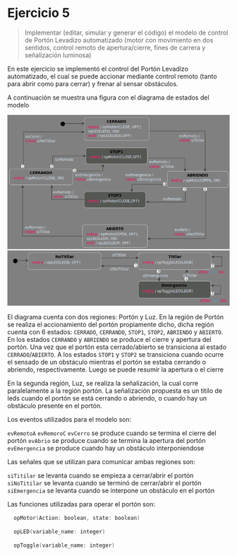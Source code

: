 # Ejercicio 5

> Implementar (editar, simular y generar el código) el modelo de control de Portón Levadizo automatizado (motor con movimiento en dos sentidos, control remoto de apertura/cierre, fines de carrera y señalización luminosa)

En este ejercicio se implementó el control del Portón Levadizo automatizado, el cual se puede accionar mediante control remoto (tanto para abrir como para cerrar) y frenar al sensar obstáculos.

A continuación se muestra una figura con el diagrama de estados del modelo

![Image](ej5sct_porton.png)
![Image](ej5sct_luz.png)

El diagrama cuenta con dos regiones: Portón y Luz. En la región de Portón se realiza el accionamiento del portón propiamente dicho, dicha región cuenta con 6 estados: ```CERRADO```, ```CERRANDO```, ```STOP1```, ```STOP2```, ```ABRIENDO``` y ```ABIERTO```. En los estados ```CERRANDO``` y ```ABRIENDO``` se produce el cierre y apertura del portón. Una vez que el portón esta cerrado/abierto se transiciona al estado ```CERRADO```/```ABIERTO```. A los estados ```STOP1``` y ```STOP2``` se transiciona cuando ocurre el sensado de un obstáculo mientras el portón se estaba cerrando o abriendo, respectivamente. Luego se puede resumir la apertura o el cierre

En la segunda región, Luz, se realiza la señalización, la cual corre paralelamente a la región portón. La señalización propuesta es un titilo de leds cuando el portón se está cerrando o abriendo, o cuando hay un obstáculo presente en el portón. 

Los eventos utilizados para el modelo son:

```evRemotoA```
```evRemoroC```
```evCerro``` se produce cuando se termina el cierre del portón
```evAbrio``` se produce cuando se termina la apertura del portón
```evEmergencia``` se produce cuando hay un obstáculo interponiendose


Las señales que se utilizan para comunicar ambas regiones son:

```siTitilar``` se levanta cuando se empieza a cerrar/abrir el portón
```siNoTitilar``` se levanta cuando se terminó de cerrar/abrir el portón
```siEmergencia``` se levanta cuando se interpone un obstáculo en el portón


Las funciones utilizadas para operar el portón son:
```c
  opMotor(Action: boolean, state: boolean)
```


```c
  opLED(variable_name: integer)
```


```c
  opToggle(variable_name: integer)
```

